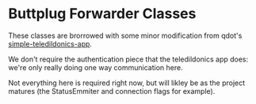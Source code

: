 # Buttplug Forwarder Classes

These classes are brorrowed with some minor modification from qdot's [simple-teledildonics-app](https://github.com/qdot/simple-teledildonics-app/blob/master/src/server.ts).

We don't require the authentication piece that the teledildonics app does: we're only really doing one way communication here.

Not everything here is required right now, but will likley be as the project matures (the StatusEmmiter and connection flags for example).